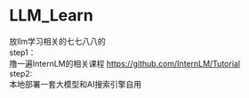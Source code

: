 # LLM_Learn
放llm学习相关的七七八八的  
step1：  
撸一遍InternLM的相关课程 https://github.com/InternLM/Tutorial  
step2:  
本地部署一套大模型和AI搜索引擎自用  
